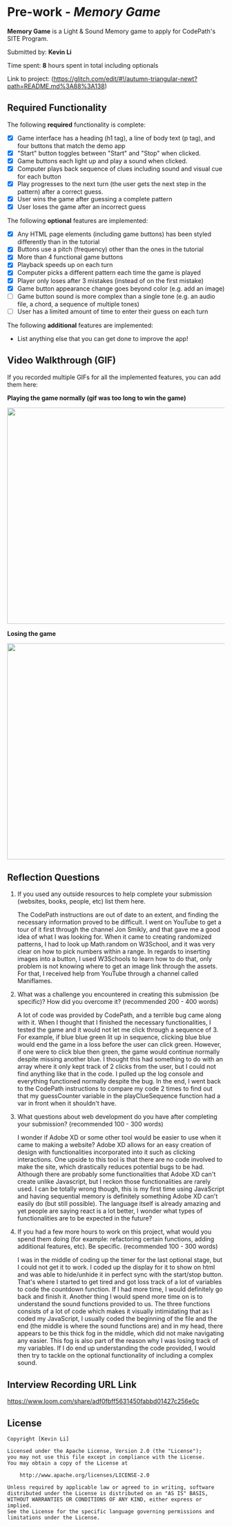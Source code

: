 # Pre-work - *Memory Game*

**Memory Game** is a Light & Sound Memory game to apply for CodePath's SITE Program. 

Submitted by: **Kevin Li**

Time spent: **8** hours spent in total including optionals

Link to project: (https://glitch.com/edit/#!/autumn-triangular-newt?path=README.md%3A88%3A138)

## Required Functionality

The following **required** functionality is complete:

* [x] Game interface has a heading (h1 tag), a line of body text (p tag), and four buttons that match the demo app
* [x] "Start" button toggles between "Start" and "Stop" when clicked. 
* [x] Game buttons each light up and play a sound when clicked. 
* [x] Computer plays back sequence of clues including sound and visual cue for each button
* [x] Play progresses to the next turn (the user gets the next step in the pattern) after a correct guess. 
* [x] User wins the game after guessing a complete pattern
* [x] User loses the game after an incorrect guess

The following **optional** features are implemented:

* [x] Any HTML page elements (including game buttons) has been styled differently than in the tutorial
* [x] Buttons use a pitch (frequency) other than the ones in the tutorial
* [x] More than 4 functional game buttons
* [x] Playback speeds up on each turn
* [x] Computer picks a different pattern each time the game is played
* [x] Player only loses after 3 mistakes (instead of on the first mistake)
* [x] Game button appearance change goes beyond color (e.g. add an image)
* [ ] Game button sound is more complex than a single tone (e.g. an audio file, a chord, a sequence of multiple tones)
* [ ] User has a limited amount of time to enter their guess on each turn

The following **additional** features are implemented:

- List anything else that you can get done to improve the app!

## Video Walkthrough (GIF)

If you recorded multiple GIFs for all the implemented features, you can add them here:

**Playing the game normally (gif was too long to win the game)**

<img src="http://g.recordit.co/FFwS1xFQox.gif" width=790 height=500><br>

**Losing the game**

<img src="http://g.recordit.co/JPnYWQeHU0.gif" width=790 height=500><br>

## Reflection Questions
1. If you used any outside resources to help complete your submission (websites, books, people, etc) list them here. 

    The CodePath instructions are out of date to an extent, and finding the necessary information proved to be difficult. 
    I went on YouTube to get a tour of it first through the channel Jon Smikly, and that gave me a good idea of what I was looking for.
    When it came to creating randomized patterns, I had to look up Math.random on W3School, and it was very clear on how to pick numbers within a range.
    In regards to inserting images into a button, I used W3Schools to learn how to do that, only problem is not knowing where to get an image link through the assets.
    For that, I received help from YouTube through a channel called Maniflames.

2. What was a challenge you encountered in creating this submission (be specific)? How did you overcome it? (recommended 200 - 400 words) 

    A lot of code was provided by CodePath, and a terrible bug came along with it. When I thought that I finished the necessary functionalities,
    I tested the game and it would not let me click through a sequence of 3. For example, if blue blue green lit up in sequence, clicking blue blue would end the game
    in a loss before the user can click green. However, if one were to click blue then green, the game would continue normally despite missing another blue.
    I thought this had something to do with an array where it only kept track of 2 clicks from the user, but I could not find anything like that in the code.
    I pulled up the log console and everything functioned normally despite the bug. In the end, I went back to the CodePath instructions to compare my code
    2 times to find out that my guessCounter variable in the playClueSequence function had a var in front when it shouldn't have.

3. What questions about web development do you have after completing your submission? (recommended 100 - 300 words) 

    I wonder if Adobe XD or some other tool would be easier to use when it came to making a website? Adobe XD allows for
    an easy creation of design with functionalities incorporated into it such as clicking interactions. One upside to this tool is that
    there are no code involved to make the site, which drastically reduces potential bugs to be had.
    Although there are probably some functionalities that Adobe XD can't create unlike Javascript, but I reckon those functionalities are rarely used.
    I can be totally wrong though, this is my first time using JavaScript and having sequential memory is definitely something Adobe XD can't easily do (but still possible).
    The language itself is already amazing and yet people are saying react is a lot better, I wonder what types of functionalities are to be expected in the future?

4. If you had a few more hours to work on this project, what would you spend them doing (for example: refactoring certain functions, adding additional features, etc). Be specific. (recommended 100 - 300 words) 

    I was in the middle of coding up the timer for the last optional stage, but I could not get it to work.
    I coded up the display for it to show on html and was able to hide/unhide it in perfect sync with the start/stop button.
    That's where I started to get tired and got loss track of a lot of variables to code the countdown function.
    If I had more time, I would definitely go back and finish it.
    Another thing I would spend more time on is to understand the sound functions provided to us.
    The three functions consists of a lot of code which makes it visually intimidating that as I coded my JavaScript, I usually coded the beginning of the file
    and the end (the middle is where the sound functions are) and in my head, there appears to be this thick fog in the middle, which did not make navigating
    any easier. This fog is also part of the reason why I was losing track of my variables.
    If I do end up understanding the code provided, I would then try to tackle on the optional functionality of including a complex sound.



## Interview Recording URL Link

https://www.loom.com/share/adf0fbff5631450fabbd01427c256e0c


## License

    Copyright [Kevin Li]

    Licensed under the Apache License, Version 2.0 (the "License");
    you may not use this file except in compliance with the License.
    You may obtain a copy of the License at

        http://www.apache.org/licenses/LICENSE-2.0

    Unless required by applicable law or agreed to in writing, software
    distributed under the License is distributed on an "AS IS" BASIS,
    WITHOUT WARRANTIES OR CONDITIONS OF ANY KIND, either express or implied.
    See the License for the specific language governing permissions and
    limitations under the License.
